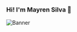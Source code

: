 ### Hi! I'm Mayren Silva 👋
![Banner]([[https://ejemplo.com/imagen.jpg](https://co.pinterest.com/pin/download-data-graphic-visualization-vector-art-choose-from-over-a-million-free-vectors-clipart-gra--450641506465554809/)](https://media.geeksforgeeks.org/wp-content/uploads/20221118123227/BestDataVisualizationTools.jpg))
<!--
**MayrenS95/MayrenS95** is a ✨ _special_ ✨ repository because its `README.md` (this file) appears on your GitHub profile.

Here are some ideas to get you started:

- 🔭 I’m currently working on ...
- 🌱 I’m currently learning ...
- 👯 I’m looking to collaborate on ...
- 🤔 I’m looking for help with ...
- 💬 Ask me about ...
- 📫 How to reach me: ...
- 😄 Pronouns: ...
- ⚡ Fun fact: ...
-->
